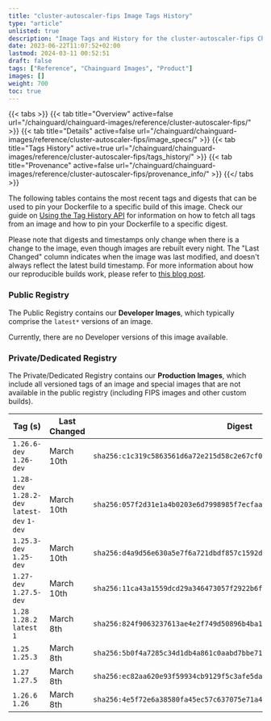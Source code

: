 ```yaml
---
title: "cluster-autoscaler-fips Image Tags History"
type: "article"
unlisted: true
description: "Image Tags and History for the cluster-autoscaler-fips Chainguard Image"
date: 2023-06-22T11:07:52+02:00
lastmod: 2024-03-11 00:52:51
draft: false
tags: ["Reference", "Chainguard Images", "Product"]
images: []
weight: 700
toc: true
---
```


{{< tabs >}}
{{< tab title="Overview" active=false url="/chainguard/chainguard-images/reference/cluster-autoscaler-fips/" >}}
{{< tab title="Details" active=false url="/chainguard/chainguard-images/reference/cluster-autoscaler-fips/image_specs/" >}}
{{< tab title="Tags History" active=true url="/chainguard/chainguard-images/reference/cluster-autoscaler-fips/tags_history/" >}}
{{< tab title="Provenance" active=false url="/chainguard/chainguard-images/reference/cluster-autoscaler-fips/provenance_info/" >}}
{{</ tabs >}}

The following tables contains the most recent tags and digests that can be used to pin your Dockerfile to a specific build of this image. Check our guide on [Using the Tag History API](/chainguard/chainguard-images/using-the-tag-history-api/) for information on how to fetch all tags from an image and how to pin your Dockerfile to a specific digest.

Please note that digests and timestamps only change when there is a change to the image, even though images are rebuilt every night. The "Last Changed" column indicates when the image was last modified, and doesn't always reflect the latest build timestamp. For more information about how our reproducible builds work, please refer to [this blog post](https://www.chainguard.dev/unchained/reproducing-chainguards-reproducible-image-builds).

### Public Registry
The Public Registry contains our **Developer Images**, which typically comprise the `latest*` versions of an image.

Currently, there are no Developer versions of this image available.

### Private/Dedicated Registry
The Private/Dedicated Registry contains our **Production Images**, which include all versioned tags of an image and special images that are not available in the public registry (including FIPS images and other custom builds).

| Tag (s)                                       | Last Changed | Digest                                                                    |
|-----------------------------------------------|--------------|---------------------------------------------------------------------------|
|  `1.26.6-dev` `1.26-dev`                      | March 10th   | `sha256:c1c319c5863561d6a72e215d58c2e67cf0ca00827a691dafc4754751cd03cbcd` |
|  `1.28-dev` `1.28.2-dev` `latest-dev` `1-dev` | March 10th   | `sha256:057f2d31e1a4b0203e6d7998985f7ecfaa3385be738f4fcac5a89342a312fab3` |
|  `1.25.3-dev` `1.25-dev`                      | March 10th   | `sha256:d4a9d56e630a5e7f6a721dbdf857c1592dd63a73098496f4383c6edaa3ce3428` |
|  `1.27-dev` `1.27.5-dev`                      | March 10th   | `sha256:11ca43a1559dcd29a346473057f2922b6f41f6a65f98fc9bccb6709cde617831` |
|  `1.28` `1.28.2` `latest` `1`                 | March 8th    | `sha256:824f9063237613ae4e2f749d50896b4ba15f44db64eeb3371e919fbe14cba4b5` |
|  `1.25` `1.25.3`                              | March 8th    | `sha256:5b0f4a7285c34d1db4a861c0aabd7bbe712f9a7857a1209f345e20b3496812ca` |
|  `1.27` `1.27.5`                              | March 8th    | `sha256:ec82aa620e93f59934cb9129f5c3afe5da488bbe069df95fefe619daf0012144` |
|  `1.26.6` `1.26`                              | March 8th    | `sha256:4e5f72e6a38580fa45ec57c637075e71a4528fbd81ee22b5f36939b7626cba5d` |

